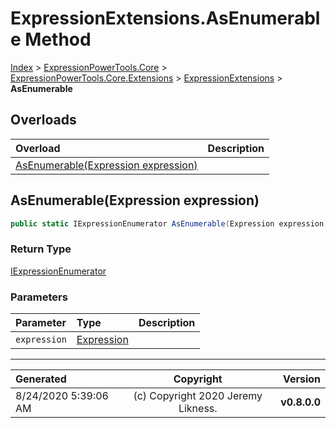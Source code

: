 ﻿# ExpressionExtensions.AsEnumerable Method

[Index](../index.md) > [ExpressionPowerTools.Core](ExpressionPowerTools.Core.a.md) > [ExpressionPowerTools.Core.Extensions](ExpressionPowerTools.Core.Extensions.n.md) > [ExpressionExtensions](ExpressionPowerTools.Core.Extensions.ExpressionExtensions.cs.md) > **AsEnumerable**



## Overloads

| Overload | Description |
| :-- | :-- |
| [AsEnumerable(Expression expression)](#asenumerableexpression-expression) |  |
## AsEnumerable(Expression expression)



```csharp
public static IExpressionEnumerator AsEnumerable(Expression expression)
```

### Return Type

 [IExpressionEnumerator](ExpressionPowerTools.Core.Signatures.IExpressionEnumerator.i.md) 

### Parameters

| Parameter | Type | Description |
| :-- | :-- | :-- |
| `expression` | [Expression](https://docs.microsoft.com/dotnet/api/system.linq.expressions.expression) |  |



---

| Generated | Copyright | Version |
| :-- | :-: | --: |
| 8/24/2020 5:39:06 AM | (c) Copyright 2020 Jeremy Likness. | **v0.8.0.0** |
